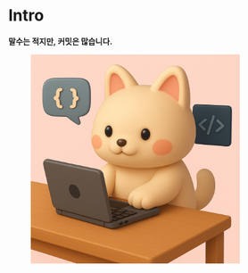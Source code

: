 # Intro

**말수는 적지만, 커밋은 많습니다.**

<figure><img src=".gitbook/assets/20250523_1047_분홍색 배경 코딩_remix_01jvxd44w6ek1vndj9vrxy3ya3.png" alt="" width="375"><figcaption></figcaption></figure>

